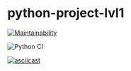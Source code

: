 # python-project-lvl1
[![Maintainability](https://api.codeclimate.com/v1/badges/a99a88d28ad37a79dbf6/maintainability)](https://codeclimate.com/github/codeclimate/codeclimate/maintainability)

![Python CI](https://github.com/belousovsergey56/python-project-lvl1/workflows/Python%20CI/badge.svg?branch=master)  

[![asciicast](https://asciinema.org/a/Mu49yyUkvNPcWpAS9rNTOGIn5.png)](https://asciinema.org/a/Mu49yyUkvNPcWpAS9rNTOGIn5)
